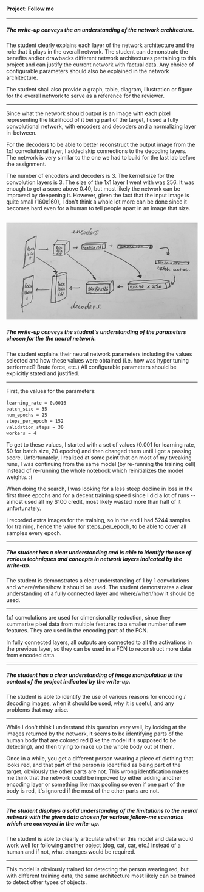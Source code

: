 [arch]: ./images/arch.jpg

#### Project: Follow me
---

##### The write-up conveys the an understanding of the network architecture.

The student clearly explains each layer of the network architecture and the role that it plays in the overall network. The student can demonstrate the benefits and/or drawbacks different network architectures pertaining to this project and can justify the current network with factual data. Any choice of configurable parameters should also be explained in the network architecture.

The student shall also provide a graph, table, diagram, illustration or figure for the overall network to serve as a reference for the reviewer.

---

Since what the network should output is an image with each pixel representing the likelihood of it being part of the target, I used a fully convolutional network, with encoders and decoders and a normalizing layer in-between.

For the decoders to be able to better reconstruct the output image from the 1x1 convolutional layer, I added skip connections to the decoding layers. The network is very similar to the one we had to build for the last lab before the assignment.

The number of encoders and decoders is 3. The kernel size for the convolution layers is 3. The size of the 1x1 layer I went with was 256. It was enough to get a score above 0.40, but most likely the network can be improved by deepening it. However, given the fact that the input image is quite small (160x160), I don't think a whole lot more can be done since it becomes hard even for a human to tell people apart in an image that size.

![architecture][arch]
---

##### The write-up conveys the student's understanding of the parameters chosen for the the neural network.

The student explains their neural network parameters including the values selected and how these values were obtained (i.e. how was hyper tuning performed? Brute force, etc.)
All configurable parameters should be explicitly stated and justified.

---

First, the values for the parameters:

```
learning_rate = 0.0016
batch_size = 35
num_epochs = 25
steps_per_epoch = 152
validation_steps = 30
workers = 4
```

To get to these values, I started with a set of values (0.001 for learning rate, 50 for batch size, 20 epochs) and then changed them until I got a passing score. Unfortunately, I realized at some point that on most of my tweaking runs, I was continuing from the same model (by re-running the training cell) instead of re-running the whole notebook which reinitializes the model weights. :(

When doing the search, I was looking for a less steep decline in loss in the first three epochs and for a decent training speed since I did a lot of runs -- almost used all my $100 credit, most likely wasted more than half of it unfortunately.

I recorded extra images for the training, so in the end I had 5244 samples for training, hence the value for steps_per_epoch, to be able to cover all samples every epoch.

---

##### The student has a clear understanding and is able to identify the use of various techniques and concepts in network layers indicated by the write-up.

The student is demonstrates a clear understanding of 1 by 1 convolutions and where/when/how it should be used.
The student demonstrates a clear understanding of a fully connected layer and where/when/how it should be used.

---

1x1 convolutions are used for dimensionality reduction, since they summarize pixel data from multiple features to a smaller number of new features. They are used in the encoding part of the FCN.

In fully connected layers, all outputs are connected to all the activations in the previous layer, so they can be used in a FCN to reconstruct more data from encoded data.

---

##### The student has a clear understanding of image manipulation in the context of the project indicated by the write-up.

The student is able to identify the use of various reasons for encoding / decoding images, when it should be used, why it is useful, and any problems that may arise.

---

While I don't think I understand this question very well, by looking at the images returned by the network, it seems to be identifying parts of the human body that are colored red (like the model it's supposed to be detecting), and then trying to make up the whole body out of them.

Once in a while, you get a different person wearing a piece of clothing that looks red, and that part of the person is identified as being part of the target, obviously the other parts are not. This wrong identification makes me think that the network could be improved by either adding another encoding layer or something like max pooling so even if one part of the body is red, it's ignored if the most of the other parts are not.

---

##### The student displays a solid understanding of the limitations to the neural network with the given data chosen for various follow-me scenarios which are conveyed in the write-up.

The student is able to clearly articulate whether this model and data would work well for following another object (dog, cat, car, etc.) instead of a human and if not, what changes would be required.

---

This model is obviously trained for detecting the person wearing red, but with different training data, the same architecture most likely can be trained to detect other types of objects.
